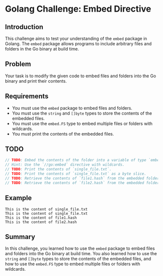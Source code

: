 # Golang Challenge: Embed Directive

## Introduction
This challenge aims to test your understanding of the `embed` package in Golang. The `embed` package allows programs to include arbitrary files and folders in the Go binary at build time.

## Problem
Your task is to modify the given code to embed files and folders into the Go binary and print their contents.

## Requirements
- You must use the `embed` package to embed files and folders.
- You must use the `string` and `[]byte` types to store the contents of the embedded files.
- You must use the `embed.FS` type to embed multiple files or folders with wildcards.
- You must print the contents of the embedded files.

## TODO
```go
// TODO: Embed the contents of the folder into a variable of type `embed.FS`.
// Hint: Use the `//go:embed` directive with wildcards.
// TODO: Print the contents of `single_file.txt`.
// TODO: Print the contents of `single_file.txt` as a byte slice.
// TODO: Retrieve the contents of `file1.hash` from the embedded folder and print it.
// TODO: Retrieve the contents of `file2.hash` from the embedded folder and print it.
```

## Example
```
This is the content of single_file.txt
This is the content of single_file.txt
This is the content of file1.hash
This is the content of file2.hash
```

## Summary
In this challenge, you learned how to use the `embed` package to embed files and folders into the Go binary at build time. You also learned how to use the `string` and `[]byte` types to store the contents of the embedded files, and how to use the `embed.FS` type to embed multiple files or folders with wildcards.